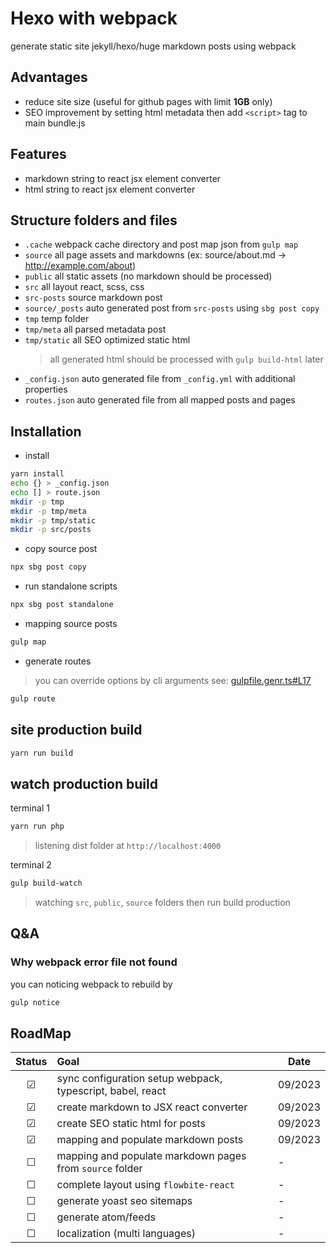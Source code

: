 # Hexo with webpack
generate static site jekyll/hexo/huge markdown posts using webpack

## Advantages
- reduce site size (useful for github pages with limit **1GB** only)
- SEO improvement by setting html metadata then add `<script>` tag to main bundle.js

## Features
- markdown string to react jsx element converter
- html string to react jsx element converter

## Structure folders and files

- `.cache` webpack cache directory and post map json from `gulp map`
- `source` all page assets and markdowns (ex: source/about.md -> http://example.com/about)
- `public` all static assets (no markdown should be processed)
- `src` all layout react, scss, css
- `src-posts` source markdown post
- `source/_posts` auto generated post from `src-posts` using `sbg post copy`
- `tmp` temp folder
- `tmp/meta` all parsed metadata post
- `tmp/static` all SEO optimized static html
  > all generated html should be processed with `gulp build-html` later
- `_config.json` auto generated file from `_config.yml` with additional properties
- `routes.json` auto generated file from all mapped posts and pages

## Installation

- install

```bash
yarn install
echo {} > _config.json
echo [] > route.json
mkdir -p tmp
mkdir -p tmp/meta
mkdir -p tmp/static
mkdir -p src/posts
```

- copy source post

```bash
npx sbg post copy
```

- run standalone scripts

```bash
npx sbg post standalone
```

- mapping source posts

```bash
gulp map
```

- generate routes
> you can override options by cli arguments see: [gulpfile.genr.ts#L17](https://github.com/dimaslanjaka/hexo-webpack/blob/e596be2c5df1a2d53ba0e2e3b3721d3dc8d7a4fa/gulpfile.genr.ts#L17)
```bash
gulp route
```

## site production build

```bash
yarn run build
```

## watch production build

terminal 1
```bash
yarn run php
```

> listening dist folder at `http://localhost:4000`

terminal 2
```bash
gulp build-watch
```

> watching `src`, `public`, `source` folders then run build production

## Q&A

### Why webpack error file not found

you can noticing webpack to rebuild by

```bash
gulp notice
```

## RoadMap

<!--
|&check;|_|&cross;|
|&#x2611;|&#x2610;|&#x2612;|
-->

| Status | Goal | Date |
| :---: | :--- | --- |
| &#x2611; | sync configuration setup webpack, typescript, babel, react | 09/2023 |
| &#x2611; | create markdown to JSX react converter | 09/2023 |
| &#x2611; | create SEO static html for posts | 09/2023 |
| &#x2611; | mapping and populate markdown posts | 09/2023 |
| &#x2610; | mapping and populate markdown pages from `source` folder | - |
| &#x2610; | complete layout using `flowbite-react` | - |
| &#x2610; | generate yoast seo sitemaps | - |
| &#x2610; | generate atom/feeds | - |
| &#x2610; | localization (multi languages) | - |